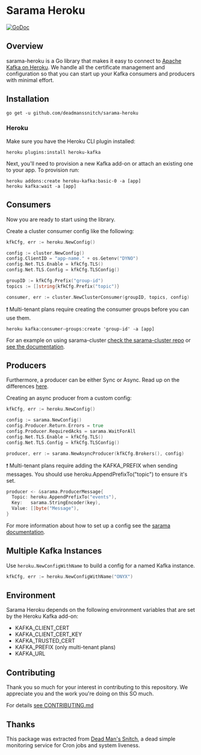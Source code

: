 # Sarama Heroku

[![GoDoc](https://godoc.org/github.com/deadmanssnitch/sarama-heroku?status.svg)](http://godoc.org/github.com/deadmanssnitch/sarama-heroku)

## Overview

sarama-heroku is a Go library that makes it easy to connect to [Apache Kafka on
Heroku](https://www.heroku.com/kafka).  We handle all the certificate
management and configuration so that you can start up your Kafka consumers and
producers with minimal effort.

## Installation

```console
go get -u github.com/deadmanssnitch/sarama-heroku
```

### Heroku

Make sure you have the Heroku CLI plugin installed:
```console
heroku plugins:install heroku-kafka
```

Next, you'll need to provision a new Kafka add-on or attach an existing one to
your app. To provision run:
```console
heroku addons:create heroku-kafka:basic-0 -a [app]
heroku kafka:wait -a [app]
```

## Consumers

Now you are ready to start using the library.

Create a cluster consumer config like the following:

```go
kfkCfg, err := heroku.NewConfig()

config := cluster.NewConfig()
config.ClientID = "app-name." + os.Getenv("DYNO")
config.Net.TLS.Enable = kfkCfg.TLS()
config.Net.TLS.Config = kfkCfg.TLSConfig()

groupID := kfkCfg.Prefix("group-id")
topics := []string{kfkCfg.Prefix("topic")}

consumer, err := cluster.NewClusterConsumer(groupID, topics, config)
```

:heavy_exclamation_mark: Multi-tenant plans require creating the consumer
groups before you can use them.
```console
heroku kafka:consumer-groups:create 'group-id' -a [app]
```

For an example on using sarama-cluster
[check the sarama-cluster repo](https://github.com/bsm/sarama-cluster) or
[see the documentation](https://godoc.org/github.com/bsm/sarama-cluster).

## Producers

Furthermore, a producer can be either Sync or Async. Read up on the differences
[here](https://godoc.org/github.com/Shopify/sarama).

Creating an async producer from a custom config:

```go
kfkCfg, err := heroku.NewConfig()

config := sarama.NewConfig()
config.Producer.Return.Errors = true
config.Producer.RequiredAcks = sarama.WaitForAll
config.Net.TLS.Enable = kfkCfg.TLS()
config.Net.TLS.Config = kfkCfg.TLSConfig()

producer, err := sarama.NewAsyncProducer(kfkCfg.Brokers(), config)
```

:heavy_exclamation_mark: Multi-tenant plans require adding the KAFKA_PREFIX
when sending messages. You should use heroku.AppendPrefixTo("topic") to ensure
it's set.

```go
producer <- &sarama.ProducerMessage{
  Topic: heroku.AppendPrefixTo("events"),
  Key:   sarama.StringEncoder(key),
  Value: []byte("Message"),
}
```
For more information about how to set up a config see the
[sarama documentation](http://godoc.org/github.com/Shopify/sarama#Config).

## Multiple Kafka Instances

Use `heroku.NewConfigWithName` to build a config for a named Kafka instance.

```go
kfkCfg, err := heroku.NewConfigWithName("ONYX")
```

## Environment

Sarama Heroku depends on the following environment variables that are set by
the Heroku Kafka add-on:

  - KAFKA\_CLIENT\_CERT
  - KAFKA\_CLIENT\_CERT\_KEY
  - KAFKA\_TRUSTED\_CERT
  - KAFKA\_PREFIX (only multi-tenant plans)
  - KAFKA\_URL

## Contributing

Thank you so much for your interest in contributing to this repository. We
appreciate you and the work you're doing on this SO much.

For details [see CONTRIBUTING.md](CONTRIBUTING.md)

## Thanks

This package was extracted from [Dead Man's Snitch](https://deadmanssnitch.com),
a dead simple monitoring service for Cron jobs and system liveness.
